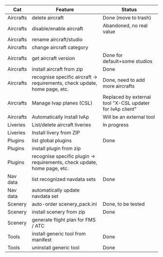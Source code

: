 
| Cat       | Feature                                                                    | Status                                                    |
|-----------|----------------------------------------------------------------------------|-----------------------------------------------------------|
| Aircrafts | delete aircraft                                                            | Done (move to trash)                                      |
| Aircrafts | disable/enable aircraft                                                    | Abandoned, no real value                                  |
| Aircrafts | rename aircraft/studio                                                     |                                                           |
| Aircrafts | change aircraft category                                                   |                                                           |
| Aircrafts | get aircraft version                                                       | Done for default+some studios                             |
| Aircrafts | install aircraft from zip                                                  | Done                                                      |
| Aircrafts | recognise specific aircraft -> requirements, check update, home page, etc. | Done, need to add more aircrafts                          |
| Aircrafts | Manage Ivap planes (CSL)                                                   | Replaced by external tool "X-CSL updater for IvAp client" |
| Aircrafts | Automatically install IvAp                                                 | Will be an external tool                                  |
| Liveries  | List/delete aircraft liveries                                              | In progress                                               |
| Liveries  | Install livery from ZIP                                                    |                                                           |
| Plugins   | list global plugins                                                        | Done                                                      |
| Plugins   | install plugin from zip                                                    |                                                           |
| Plugins   | recognise specific plugin -> requirements, check update, home page, etc.   |                                                           |
| Nav data  | list recognized navdata sets                                               | Done                                                      |
| Nav data  | automatically update navdata set                                           |                                                           |
| Scenery   | auto-order scenery_pack.ini                                                | Done, to be tested                                        |
| Scenery   | install scenery from zip                                                   | Done                                                      |
| Scenery   | generate flight plan for FMS / ATC                                         |                                                           |
| Tools     | install generic tool from manifest                                         | Done                                                      |
| Tools     | uninstall generic tool                                                     | Done                                                      |
